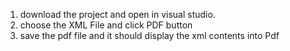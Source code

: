 1. download the project and open in visual studio.
2. choose the XML File and click PDF button
3. save the pdf file and it should display the xml contents into Pdf